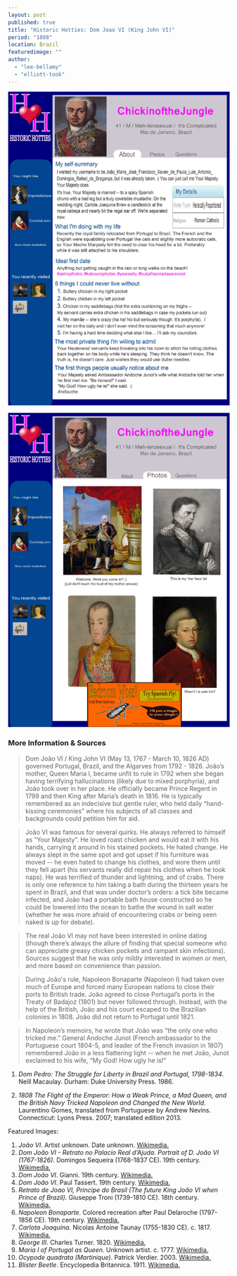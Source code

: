 ```yaml
---
layout: post
published: true
title: "Historic Hotties: Dom Joao VI (King John VI)"
period: "1808"
location: Brazil
featuredimage: ""
author:
  - "lee-bellamy"
  - "elliott-took"
---
```


![](/images/1808Historic-HottiesDomJoaoVI.jpg)

![](/images/1808Historic-HottiesDomJoaoVIPhotos.jpg)

### More Information & Sources

> Dom João VI / King John VI (May 13, 1767 - March 10, 1826 AD) governed Portugal, Brazil, and the Algarves from 1792 - 1826. João’s mother, Queen Maria I, became unfit to rule in 1792 when she began having terrifying hallucinations (likely due to mixed porphyria), and João took over in her place. He officially became Prince Regent in 1799 and then King after Maria’s death in 1816. He is typically remembered as an indecisive but gentle ruler, who held daily “hand-kissing ceremonies” where his subjects of all classes and backgrounds could petition him for aid.

> João VI was famous for several quirks. He always referred to himself as “Your Majesty”. He loved roast chicken and would eat it with his hands, carrying it around in his stained pockets. He hated change. He always slept in the same spot and got upset if his furniture was moved -- he even hated to change his clothes, and wore them until they fell apart (his servants really did repair his clothes when he took naps). He was terrified of thunder and lightning, and of crabs. There is only one reference to him taking a bath during the thirteen years he spent in Brazil, and that was under doctor’s orders: a tick bite became infected, and João had a portable bath house constructed so he could be lowered into the ocean to bathe the wound in salt water (whether he was more afraid of encountering crabs or being seen naked is up for debate).

> The real João VI may not have been interested in online dating (though there’s always the allure of finding that special someone who can appreciate greasy chicken pockets and rampant skin infections). Sources suggest that he was only mildly interested in women or men, and more based on convenience than  passion.

> During João's rule, Napoleon Bonaparte (Napoleon I) had taken over much of Europe and forced many European nations to close their ports to British trade. João agreed to close Portugal’s ports in the Treaty of Badajoz (1801)  but never followed through. Instead, with the help of the British, João and his court escaped to the Brazilian colonies in 1808. João did not return to Portugal until 1821.

> In Napoleon’s memoirs, he wrote that João was “the only one who tricked me.” General Andoche Junot (French ambassador to the Portuguese court 1804-5, and leader of the French invasion in 1807) remembered João in a less flattering light -- when he met João, Junot exclaimed to his wife, “My God! How ugly he is!”

1. _Dom Pedro: The Struggle for Liberty in Brazil and Portugal, 1798-1834_. Neill Macaulay. Durham: Duke University Press. 1986.

2. _1808 The Flight of the Emperor: How a Weak Prince, a Mad Queen, and the British Navy Tricked Napoleon and Changed the New World_. Laurentino Gomes, translated from Portuguese by Andrew Nevins. Connecticut: Lyons Press. 2007; translated edition 2013.

Featured Images:

1. _João VI_. Artist unknown. Date unknown. [Wikimedia.](https://en.wikipedia.org/wiki/File:Jo%C3%A3o_VI.JPG)
2. _Dom João VI - Retrato no Palacio Real d'Ajuda_. _Portrait of D. João VI (1767-1826)_. Domingos Sequeira (1768-1837 CE). 19th century. [Wikimedia.](https://commons.wikimedia.org/wiki/File:Dom_Joao_VI_-_retrato_no_Palacio_Real_d%27Ajuda.jpg)
3. _Dom João VI_. Gianni. 19th century. [Wikimedia.](https://commons.wikimedia.org/wiki/File:Gianni_-_Dom_Jo%C3%A3o_VI.jpg)
4. _Dom João VI_. Paul Tassert. 19th century. [Wikimedia.](https://commons.wikimedia.org/wiki/File:Paul_Tassert_-_Dom_Jo%C3%A3o_VI.jpg)
5. _Retrato de Joao VI, Principe do Brasil (The future King João VI when Prince of Brazil)_. Giuseppe Troni (1739-1810 CE). 18th century. [Wikimedia.](https://commons.wikimedia.org/wiki/File:Retrato_de_Joao_VI,_Principe_do_Brasil.jpg)
6. _Napoleon Bonaparte_. Colored recreation after Paul Delaroche (1797-1856 CE). 19th century. [Wikimedia.](https://commons.wikimedia.org/wiki/File:Napoleonbonaparte_coloured_drawing.png)
7. _Carlota Joaquina_. Nicolas Antoine Taunay (1755-1830 CE). c. 1817. [Wikimedia.](https://commons.wikimedia.org/wiki/File:Carlota_Joaquina_by_Taunay_1817.jpg)
8. _George III_. Charles Turner. 1820. [Wikimedia.](https://commons.wikimedia.org/wiki/File:George_III_1820.jpg)
9. _Maria I of Portugal as Queen_. Unknown artist. c. 1777. [Wikimedia.](https://commons.wikimedia.org/wiki/File:Maria_I_of_Portugal_as_Queen_by_an_unknown_artist.jpg)
10. _Ocypode quadrata (Martinique)_. Patrick Verdier. 2003. [Wikimedia.](https://commons.wikimedia.org/wiki/File:Ocypode_quadrata_(Martinique).jpg)
11. _Blister Beetle_. Encyclopedia Britannica. 1911. [Wikimedia.](https://commons.wikimedia.org/wiki/File:EB_1911_Blister_Beetle.png)
